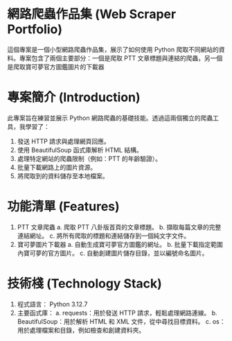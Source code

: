 # 網路爬蟲作品集 (Web Scraper Portfolio)
這個專案是一個小型網路爬蟲作品集，展示了如何使用 Python 爬取不同網站的資料。專案包含了兩個主要部分：一個是爬取 PTT 文章標題與連結的爬蟲，另一個是爬取寶可夢官方圖鑑圖片的下載器

# 專案簡介 (Introduction)
此專案旨在練習並展示 Python 網路爬蟲的基礎技能。透過這兩個獨立的爬蟲工具，我學習了：
1. 發送 HTTP 請求與處理網頁回應。
2. 使用 BeautifulSoup 函式庫解析 HTML 結構。
3. 處理特定網站的爬蟲限制（例如：PTT 的年齡驗證）。
4. 批量下載網路上的圖片資源。
5. 將爬取到的資料儲存至本地檔案。
# 功能清單 (Features)
1. PTT 文章爬蟲
 a. 爬取 PTT 八卦版首頁的文章標題。
 b. 擷取每篇文章的完整連結網址。
 c. 將所有爬取的標題和連結儲存到一個純文字文件。
2. 寶可夢圖片下載器
 a. 自動生成寶可夢官方圖鑑的網址。
 b. 批量下載指定範圍內寶可夢的官方圖片。
 c. 自動創建圖片儲存目錄，並以編號命名圖片。
# 技術棧 (Technology Stack)
1. 程式語言： Python 3.12.7
2. 主要函式庫：
 a. requests：用於發送 HTTP 請求，輕鬆處理網路連線。
 b. BeautifulSoup：用於解析 HTML 和 XML 文件，從中尋找目標資料。
 c. os：用於處理檔案和目錄，例如檢查和創建資料夾。
